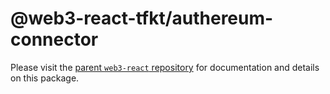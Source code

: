 # @web3-react-tfkt/authereum-connector

Please visit the [parent `web3-react` repository](https://github.com/NoahZinsmeister/web3-react) for documentation and details on this package.
